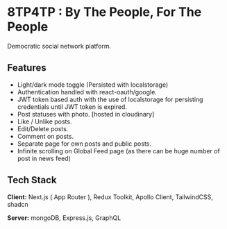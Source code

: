 # 8TP4TP : By The People, For The People

Democratic social network platform.

## Features

- Light/dark mode toggle (Persisted with localstorage)
- Authentication handled with react-oauth/google.
- JWT token based auth with the use of localstorage for persisting credentials until JWT token is expired.
- Post statuses with photo. [hosted in cloudinary]
- Like / Unlike posts.
- Edit/Delete posts.
- Comment on posts.
- Separate page for own posts and public posts.
- Infinite scrolling on Global Feed page (as there can be huge number of post in news feed)

## Tech Stack

**Client:** Next.js ( App Router ), Redux Toolkit, Apollo Client, TailwindCSS, shadcn

**Server:** mongoDB, Express.js, GraphQL
